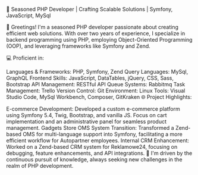 🚀 Seasoned PHP Developer | Crafting Scalable Solutions | Symfony, JavaScript, MySql

👋 Greetings! I'm a seasoned PHP developer passionate about creating efficient web solutions. With over two years of experience, I specialize in backend programming using PHP, employing Object-Oriented Programming (OOP), and leveraging frameworks like Symfony and Zend.

💻 Proficient in:

Languages & Frameworks: PHP, Symfony, Zend
Query Languages: MySql, GraphQL
Frontend Skills: JavaScript, DataTables, jQuery, CSS, Sass, Bootstrap
API Management: RESTful API
Queue Systems: Rabbitmq
Task Management: Trello
Version Control: Git
Environment: Linux
Tools: Visual Studio Code, MySql Workbench, Composer, GitKraken
🌐 Project Highlights:

E-commerce Development: Developed a custom e-commerce platform using Symfony 5.4, Twig, Bootstrap, and vanilla JS. Focus on cart implementation and an administrative panel for seamless product management. Gadgets Store
OMS System Transition: Transformed a Zend-based OMS for multi-language support into Symfony, facilitating a more efficient workflow for Autopartner employees.
Internal CRM Enhancement: Worked on a Zend-based CRM system for Reklamowe24, focusing on debugging, feature enhancements, and API integrations.
🎯 I'm driven by the continuous pursuit of knowledge, always seeking new challenges in the realm of PHP development.

